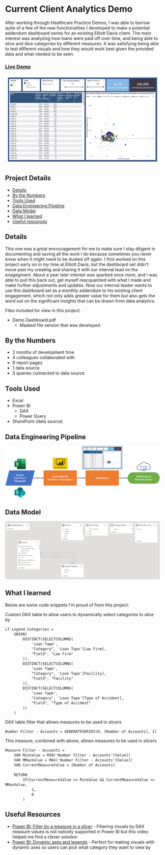 # Current Client Analytics Demo

After working through Healthcare Practice Demos, I was able to borrow quite of a few of the new functionalities I developed to make a potential addendum dashboard series for an existing Elliott Davis client. The main interest was analyzing how loans were paid off over time, and being able to slice and dice categories by different measures. It was satisfying being able to test different visuals and how they would work best given the provided data and what needed to be seen.

### [Live Demo](https://app.powerbi.com/view?r=eyJrIjoiYWJhNTBhY2ItNzE4MS00YjEzLTliMWMtN2ViMDNhMTdlYmYxIiwidCI6ImY3N2E4MGM5LTY5MTAtNGJkYy1iNjFiLTgxNzA2NmQ1NmI0NiIsImMiOjJ9)

!["Report"](./Demo%20Dashboard.jpg)

## Project Details
- [Details](#details)
- [By the Numbers](#by-the-numbers)
- [Tools Used](#tools-used)
- [Data Engineering Pipeline](#data-engineering-pipeline)
- [Data Model](#data-model)
- [What I learned](#what-i-learned)
- [Useful resources](#useful-resources)

## Details

This one was a great encouragement for me to make sure I stay diligent in documenting and saving all the work I do because sometimes you never know when it might need to be dusted off again. I first worked on this project early on in my time at Elliott Davis, but the dashboard set didn't move past my creating and sharing it with our internal lead on the enagegment. About a year later interest was sparked once more, and I was able to pull this back out, get myself reacquainted with what I made and make further adjustments and updates. Now our internal leader wants to use this dashboard set as a monthly addendum to his existing client engagement, which not only adds greater value for them but also gets the word out on the significant insights that can be drawn from data analytics. 

Files included for view in this project:
- Demo Dashboard.pdf
  - Masked file version that was developed

## By the Numbers

- 2 months of development time
- 4 colleagues collaborated with
- 9 report pages
- 1 data source
- 3 queries connected to data source

## Tools Used

- Excel
- Power BI
  - DAX
  - Power Query
- SharePoint (data source)

## Data Engineering Pipeline

!["Pipeline"](./Demo%20Dashboard%20Pipeline.png)

## Data Model

!["Data Model"](./Demo%20Dashboard%20Data%20Model.JPG)

## What I learned

Below are some code snippets I'm proud of from this project:

Custom DAX table to allow users to dynamically select categories to slice by
```DAX
LT Legend Categories = 
    UNION(
        DISTINCT(SELECTCOLUMNS(
            'Loan Tape',
            "Category", 'Loan Tape'[Law Firm],
            "Field", "Law Firm"
        )),
        DISTINCT(SELECTCOLUMNS(
            'Loan Tape',
            "Category", 'Loan Tape'[Facility],
            "Field", "Facility"
        )),
        DISTINCT(SELECTCOLUMNS(
            'Loan Tape',
            "Category", 'Loan Tape'[Type of Accident],
            "Field", "Type of Accident"
        ))
    )
```

DAX table filter that allows measures to be used in slicers
```DAX
Number Filter - Accounts = GENERATESERIES(0, [Number of Accounts], 1)
```

This measure, combined with above, allows measures to be used in slicers
```DAX
Measure Filter - Accounts = 
    VAR MinValue = MIN('Number Filter - Accounts'[Value])
    VAR MMaxValue = MAX('Number Filter - Accounts'[Value])
    VAR CurrentMeasureValue = [Number of Accounts]

    RETURN
        IF(CurrentMeasureValue >= MinValue && CurrentMeasureValue <= MMaxValue,
            1,
            0
        )
```

## Useful Resources

- [Power BI: Filter by a measure in a slicer](https://www.youtube.com/watch?v=AZAL-QPn5Zc) - Filtering visuals by DAX measure values is not natively supported in Power BI but this video helped me find a clever solution
- [Power BI: Dynamic axes and legends](https://www.youtube.com/watch?v=8e8a3o1w51M) - Perfect for making visuals with dynamic axes so users can pick what category they want to view by